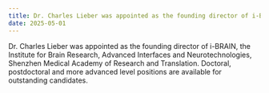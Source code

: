 ```yaml
---
title: Dr. Charles Lieber was appointed as the founding director of i-BRAIN!
date: 2025-05-01
---
```




<!--more-->

Dr. Charles Lieber was appointed as the founding director of i-BRAIN, the Institute for Brain Research, Advanced Interfaces and Neurotechnologies, Shenzhen Medical Academy of Research and Translation. Doctoral, postdoctoral and more advanced level positions are available for outstanding candidates.
